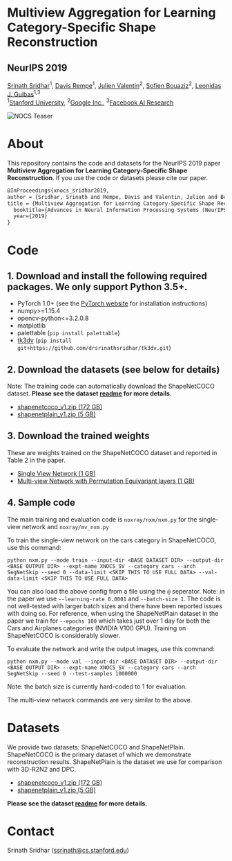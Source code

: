 # Multiview Aggregation for Learning Category-Specific Shape Reconstruction
## NeurIPS 2019
<a href="http://srinathsridhar.com/" target="_blank">Srinath Sridhar</a><sup>1</sup>, <a href="https://davrempe.github.io/" target="_blank">Davis Rempe</a><sup>1</sup>, <a href="https://scholar.google.co.uk/citations?user=pZPD0hMAAAAJ&hl=en" target="_blank">Julien Valentin</a><sup>2</sup>, <a href="http://sofienbouaziz.com/" target="_blank">Sofien Bouaziz</a><sup>2</sup>, <a href="https://geometry.stanford.edu/member/guibas/" target="_blank">Leonidas J. Guibas</a><sup>1,3</sup>
<br>
<sup>1</sup><a href="https://www.stanford.edu/" target="_blank">Stanford University</a>, <sup>2</sup><a href="https://vr.google.com/daydream/" target="_blank">Google Inc.</a>, <sup>3</sup><a href="https://research.fb.com/category/facebook-ai-research/" target="_blank">Facebook AI Research</a>

![NOCS Teaser](xnocs.png)

# About
This repository contains the code and datasets for the NeurIPS 2019 paper **Multiview Aggregation for Learning Category-Specific Shape Reconstruction**. If you use the code or datasets please cite our paper.

```latex
@InProceedings{xnocs_sridhar2019,
author = {Sridhar, Srinath and Rempe, Davis and Valentin, Julien and Bouaziz, Sofien and Guibas, Leonidas J.},
title = {Multiview Aggregation for Learning Category-Specific Shape Reconstruction},
  booktitle={Advances in Neural Information Processing Systems (NeurIPS)},
  year={2019}
}
```

# Code
## 1. Download and install the following required packages. We only support Python 3.5+.

- PyTorch 1.0+ (see the [PyTorch website][1] for installation instructions)
- numpy>=1.15.4
- opencv-python<=3.2.0.8
- matplotlib
- palettable (`pip install palettable`)
- [tk3dv][2] (`pip install git+https://github.com/drsrinathsridhar/tk3dv.git`)

## 2. Download the datasets (see below for details)

Note: The training code can automatically download the ShapeNetCOCO dataset. **Please see the dataset [readme][3] for more details.**

- [shapenetcoco_v1.zip (172 GB)][6]
- [shapenetplain_v1.zip (5 GB)][5]

## 3. Download the trained weights

These are weights trained on the ShapeNetCOCO dataset and reported in Table 2 in the paper.

- [Single View Network (1 GB)][7]
- [Multi-view Network with Permutation Equivariant layers (1 GB)][8]

## 4. Sample code

The main training and evaluation code is `noxray/nxm/nxm.py` for the single-view network and `noxray/mv_nxm.py`

To train the single-view network on the cars category in ShapeNetCOCO, use this command:

```
python nxm.py --mode train --input-dir <BASE DATASET DIR> --output-dir <BASE OUTPUT DIR> --expt-name XNOCS_SV --category cars --arch SegNetSkip --seed 0 --data-limit <SKIP THIS TO USE FULL DATA> --val-data-limit <SKIP THIS TO USE FULL DATA>
```

You can also load the above config from a file using the `@` seperator. Note: in the paper we use `--learning-rate 0.0001` and `--batch-size 1`. The code is not well-tested with larger batch sizes and there have been reported issues with doing so. For reference, when using the ShapeNetPlain dataset in the paper we train for `--epochs 100` which takes just over 1 day for both the Cars and Airplanes categories (NVIDIA V100 GPU). Training on ShapeNetCOCO is considerably slower.

To evaluate the network and write the output images, use this command:

```
python nxm.py --mode val --input-dir <BASE DATASET DIR> --output-dir <BASE OUTPUT DIR> --expt-name XNOCS_SV --category cars --arch SegNetSkip --seed 0 --test-samples 1000000
```

Note: the batch size is currently hard-coded to 1 for evaluation.

The multi-view network commands are very similar to the above.

# Datasets

We provide two datasets: ShapeNetCOCO and ShapeNetPlain. ShapeNetCOCO is the primary dataset of which we demonstrate reconstruction results. ShapeNetPlain is the dataset we use for comparison with 3D-R2N2 and DPC.

- [shapenetcoco_v1.zip (172 GB)][6]
- [shapenetplain_v1.zip (5 GB)][5]

**Please see the dataset [readme][3] for more details.**

# Contact

Srinath Sridhar ([ssrinath@cs.stanford.edu][4])

[1]: https://pytorch.org/
[2]: https://github.com/drsrinathsridhar/tk3dv
[3]: dataset/README.md
[4]: mailto:ssrinath@cs.stanford.edu
[5]: http://download.cs.stanford.edu/orion/xnocs/shapenetplain_v1.zip
[6]: http://download.cs.stanford.edu/orion/xnocs/shapenetcoco_v1.zip
[7]: http://download.cs.stanford.edu/orion/xnocs/single_view_shapenet_coco_weights.zip
[8]: http://download.cs.stanford.edu/orion/xnocs/multi_view_5views_variable_shapenet_coco_weights.zip
